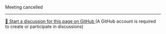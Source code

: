 Meeting cancelled

<!-- DISCUSSION_LINK_START -->
<div class="discussion-link">
    <hr>
    <p>
        <a href="https://github.com/allenneuraldynamics/openscope-community-predictive-processing/discussions/new?category=q-a&title=Discussion%3A%20meetings/2025-09-02" target="_blank">
            💬 Start a discussion for this page on GitHub
        </a>
        <span class="note">(A GitHub account is required to create or participate in discussions)</span>
    </p>
</div>
<!-- DISCUSSION_LINK_END -->
